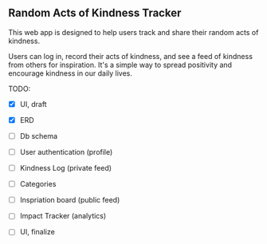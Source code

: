 ## Random Acts of Kindness Tracker
This web app is designed to help users track and share their random acts of kindness.

Users can log in, record their acts of kindness, and see a feed of kindness from others for inspiration. It's a simple way to spread positivity and encourage kindness in our daily lives.

TODO:

- [x] UI, draft
- [x] ERD
- [ ] Db schema
- [ ] User authentication (profile)
- [ ] Kindness Log (private feed)
- [ ] Categories
- [ ] Inspriation board (public feed)
- [ ] Impact Tracker (analytics)
- [ ] UI, finalize

